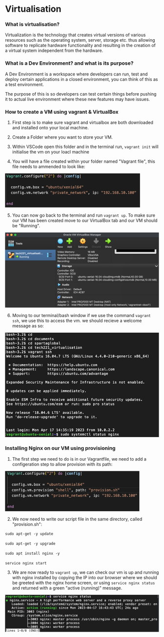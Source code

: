 # Virtualisation

### What is virtualisation?

Virtualization is the technology that creates virtual versions of various resources such as the operating system, server, storage etc. thus allowing software to replicate hardware functionality and resulting in the creation of a virtual system independent from the hardware.

### What is a Dev Environment? and what is its purpose?

A Dev Environment is a workspace where developers can run, test and deploy certain applications in a closed environment, you can think of this as a test environment. 

The purpose of this is so developers can test certain things before pushing it to actual live environment where these new features may have issues.

### How to create a VM using vagrant & VirtualBox

1. First step is to make sure vagrant and virtualbox are both downloaded and installed onto your local machine. 

2. Create a Folder where you want to store your VM. 

3. Within VSCode open this folder and in the terminal run, `vagrant init` will initialise the vm on your loacl machine 

4. You will have a file created within your folder named "Vagrant file", this file needs to ammended to look like: 

![](image1..png)

5. You can now go back to the terminal and run `vagrant up`. To make sure our VM has been created move to our VirtualBox tab and our VM should be "Running".

![](image3.png)

6. Moving to our terminal/bash window if we use the command `vagrant ssh`, we use this to access the vm. we should recieve a welcome message as so:

![](image2.png)

### Installing Nginx on our VM using provisioning

1. The first step we need to do is in our Vagrantfile, we need to add a configeration step to allow provision with its path:

![](image4.png)
 
2. We now need to write our script file in the same directory, called "provision.sh":

```
sudo apt-get -y update 

sudo apt-get -y upgrade 

sudo apt install nginx -y 

service nginx start
```

3. We are now ready to `vagrant up`, we can check our vm is up and running with nginx installed by copying the IP into our browser where we should be greeted with the nginx home screen, or using `service nginx status` and returned with a green "active (running)" message.

![](image5.png)


